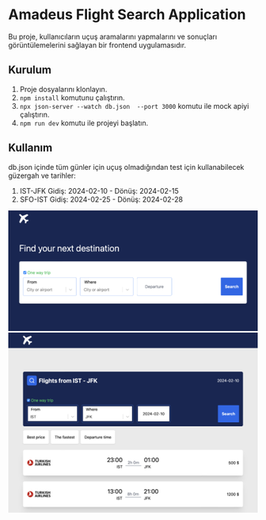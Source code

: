# Amadeus Flight Search Application

Bu proje, kullanıcıların uçuş aramalarını yapmalarını ve sonuçları görüntülemelerini sağlayan bir frontend uygulamasıdır.

## Kurulum

1. Proje dosyalarını klonlayın.
2. `npm install` komutunu çalıştırın.
3. `npx json-server --watch db.json  --port 3000` komutu ile mock apiyi çalıştırın.
4. `npm run dev` komutu ile projeyi başlatın.

## Kullanım

db.json içinde tüm günler için uçuş olmadığından test için kullanabilecek güzergah ve tarihler:

1. IST-JFK Gidiş: 2024-02-10 - Dönüş: 2024-02-15
2. SFO-IST Gidiş: 2024-02-25 - Dönüş: 2024-02-28

![Screenshot](public/SS1.png)
![Screenshot](public/SS3.png)
